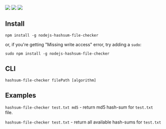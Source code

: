 ![](https://img.shields.io/npm/v/nodejs-hashsum-file-checker.svg)
![](https://img.shields.io/npm/dt/nodejs-hashsum-file-checker.svg)
![](https://img.shields.io/npm/l/nodejs-hashsum-file-checker.svg)

## Install
```
npm install -g nodejs-hashsum-file-checker
```
or, if you're getting "Missing write access" error, try adding a `sudo`:
```
sudo npm install -g nodejs-hashsum-file-checker
```

## CLI
```
hashsum-file-checker filePath [algorithm]
```

## Examples
`hashsum-file-checker test.txt md5` - return md5 hash-sum for `test.txt` file.

`hashsum-file-checker test.txt` - return all available hash-sums for `test.txt`

